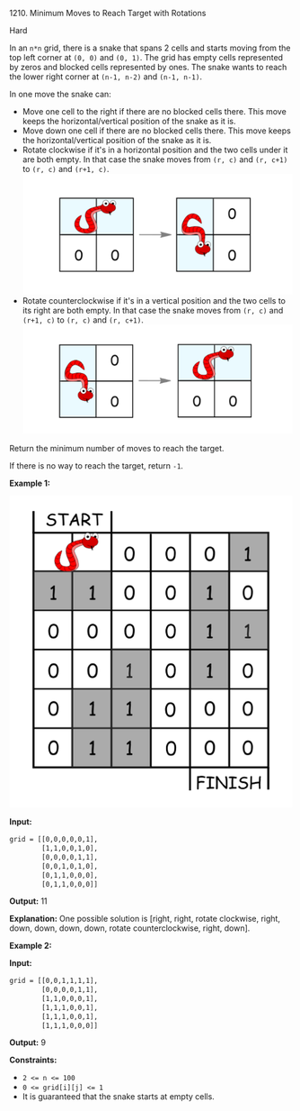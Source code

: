 1210\. Minimum Moves to Reach Target with Rotations

Hard

In an `n*n` grid, there is a snake that spans 2 cells and starts moving from the top left corner at `(0, 0)` and `(0, 1)`. The grid has empty cells represented by zeros and blocked cells represented by ones. The snake wants to reach the lower right corner at `(n-1, n-2)` and `(n-1, n-1)`.

In one move the snake can:

*   Move one cell to the right if there are no blocked cells there. This move keeps the horizontal/vertical position of the snake as it is.
*   Move down one cell if there are no blocked cells there. This move keeps the horizontal/vertical position of the snake as it is.
*   Rotate clockwise if it's in a horizontal position and the two cells under it are both empty. In that case the snake moves from `(r, c)` and `(r, c+1)` to `(r, c)` and `(r+1, c)`.  
    ![](image-2.png)
*   Rotate counterclockwise if it's in a vertical position and the two cells to its right are both empty. In that case the snake moves from `(r, c)` and `(r+1, c)` to `(r, c)` and `(r, c+1)`.  
    ![](image-1.png)

Return the minimum number of moves to reach the target.

If there is no way to reach the target, return `-1`.

**Example 1:**

**![](image.png)**

**Input:** 

    grid = [[0,0,0,0,0,1], 
            [1,1,0,0,1,0], 
            [0,0,0,0,1,1], 
            [0,0,1,0,1,0], 
            [0,1,1,0,0,0], 
            [0,1,1,0,0,0]]

**Output:** 11

**Explanation:** One possible solution is [right, right, rotate clockwise, right, down, down, down, down, rotate counterclockwise, right, down].

**Example 2:**

**Input:** 

    grid = [[0,0,1,1,1,1], 
            [0,0,0,0,1,1], 
            [1,1,0,0,0,1], 
            [1,1,1,0,0,1], 
            [1,1,1,0,0,1], 
            [1,1,1,0,0,0]]

**Output:** 9

**Constraints:**

*   `2 <= n <= 100`
*   `0 <= grid[i][j] <= 1`
*   It is guaranteed that the snake starts at empty cells.